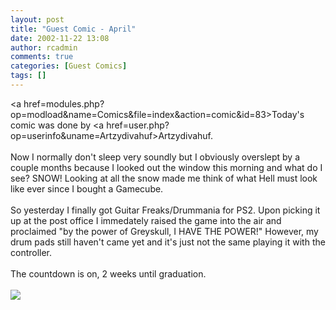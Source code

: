 ```yaml
---
layout: post
title: "Guest Comic - April"
date: 2002-11-22 13:08
author: rcadmin
comments: true
categories: [Guest Comics]
tags: []
---
```

<a href=modules.php?op=modload&name=Comics&file=index&action=comic&id=83>Today's comic</a> was done by <a href=user.php?op=userinfo&uname=Artzydivahuf>Artzydivahuf.</a>
<br />
<br />
Now I normally don't sleep very soundly but I obviously overslept by a couple months because I looked out the window this morning and what do I see? SNOW! Looking at all the snow made me think of what Hell must look like ever since I bought a Gamecube.
<br />
<br />
So yesterday I finally got Guitar Freaks/Drummania for PS2. Upon picking it up at the post office I immedately raised the game into the air and proclaimed "by the power of Greyskull, I HAVE THE POWER!" However, my drum pads still haven't came yet and it's just not the same playing it with the controller.
<br />
<br />
The countdown is on, 2 weeks until graduation.<br /><br /><!--more--><img src='http://dl.bitsmack.com/comics/aprilscomic1.gif'   />
